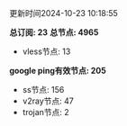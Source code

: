 更新时间2024-10-23 10:18:55

**总订阅: 23**
**总节点: 4965**
- vless节点: 13

**google ping有效节点: 205**
- ss节点: 156
- v2ray节点: 47
- trojan节点: 2
